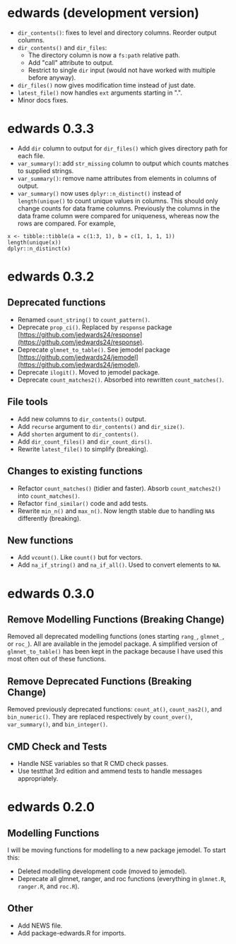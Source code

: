 # edwards (development version)

* `dir_contents()`: fixes to level and directory columns. Reorder output columns.
* `dir_contents()` and `dir_files`:
    * The directory column is now a `fs:path` relative path. 
    * Add "call" attribute to output.
    * Restrict to single `dir` input (would not have worked with multiple before anyway).
* `dir_files()` now gives modification time instead of just date.
* `latest_file()` now handles `ext` arguments starting in ".".
* Minor docs fixes.

# edwards 0.3.3

* Add `dir` column to output for `dir_files()` which gives directory path for each file.  
* `var_summary()`: add `str_missing` column to output which counts matches to supplied strings.
* `var_summary()`: remove name attributes from elements in columns of output.
* `var_summary()` now uses `dplyr::n_distinct()` instead of `length(unique()` to count unique values in columns. This should only change counts for data frame columns. Previously the columns in the data frame column were compared for uniqueness, whereas now the rows are compared. For example,
  
```
x <- tibble::tibble(a = c(1:3, 1), b = c(1, 1, 1, 1))
length(unique(x))
dplyr::n_distinct(x)
```

# edwards 0.3.2

## Deprecated functions

* Renamed `count_string()` to `count_pattern()`.
* Deprecate `prop_ci()`. Replaced by `response` package [https://github.com/jedwards24/response](https://github.com/jedwards24/response).
* Deprecate `glmnet_to_table()`. See jemodel package [https://github.com/jedwards24/jemodel](https://github.com/jedwards24/jemodel).
* Deprecate `ilogit()`. Moved to jemodel package.
* Deprecate `count_matches2()`. Absorbed into rewritten `count_matches()`.

## File tools

* Add new columns to `dir_contents()` output.
* Add `recurse` argument to `dir_contents()` and `dir_size()`.
* Add `shorten` argument to `dir_contents()`.
* Add `dir_count_files()` and  `dir_count_dirs()`.
* Rewrite `latest_file()` to simplify (breaking). 

## Changes to existing functions

* Refactor `count_matches()` (tidier and faster). Absorb `count_matches2()` into `count_matches()`.
* Refactor `find_similar()` code and add tests.
* Rewrite `min_n()` and `max_n()`. Now length stable due to handling `NA`s differently (breaking).

## New functions

* Add `vcount()`. Like `count()` but for vectors.
* Add `na_if_string()` and `na_if_all()`. Used to convert elements to `NA`.

# edwards 0.3.0

## Remove Modelling Functions (Breaking Change)

Removed all deprecated modelling functions (ones starting `rang_`, `glmnet_`, or `roc_`). All are
available in the jemodel package. A simplified version of `glmnet_to_table()` has been kept in the package because I have used this most often out of these functions. 

## Remove Deprecated Functions (Breaking Change)

Removed previously deprecated functions: `count_at()`, `count_nas2()`, and `bin_numeric()`. They are replaced respectively by `count_over()`, `var_summary()`, and `bin_integer()`.

## CMD Check and Tests

* Handle NSE variables so that R CMD check passes.
* Use testthat 3rd edition and ammend tests to handle messages appropriately.

# edwards 0.2.0

## Modelling Functions

I will be moving functions for modelling to a new package jemodel. To start this:

* Deleted modelling development code (moved to jemodel).
* Deprecate all glmnet, ranger, and roc functions (everything in `glmnet.R`, `ranger.R`, and `roc.R`).

## Other

* Add NEWS file.
* Add package-edwards.R for imports. 
